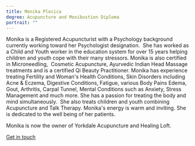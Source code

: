 ```yaml
---
title: Monika Plocica
degree: Acupuncture and Moxibustion Diploma
portrait: ""
---
```

Monika is a Registered Acupuncturist with a Psychology background currently working toward her Psychologist designation.  She has worked as a Child and Youth worker in the education system for over 15 years helping children and youth cope with their many stressors. Monika is also certified in Microneedling,  Cosmetic Acupuncture, Ayurvedic Indian Head Massage treatments and is a certified Qi Beauty Practitioner. Monika has experience treating Fertility and Woman's Health Conditions, Skin Disorders including Acne & Eczema, Digestive Conditions, Fatigue, various Body Pains Edema, Gout, Arthritis, Carpal Tunnel, Mental Conditions such as Anxiety, Stress Management and much more. She has a passion for treating the body and mind simultaneously.  She also treats children and youth combining Acupuncture and Talk Therapy. Monika's energy is warm and inviting. She is dedicated to the well being of her patients.

M﻿onika is now the owner of Yorkdale Acupuncture and Healing Loft.

[G﻿et in touch](https://www.yorkdalehealingloft.com/)
